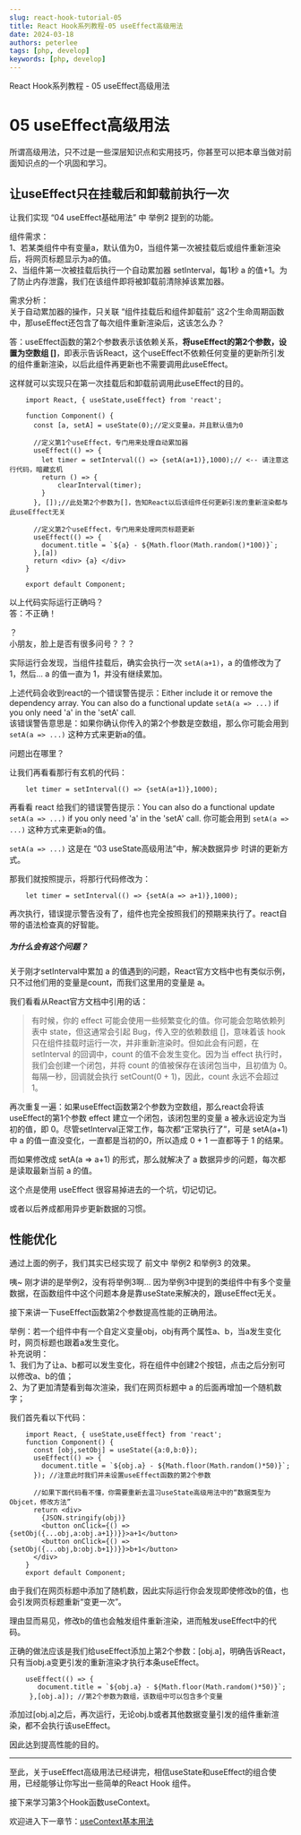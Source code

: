 ```yaml
---
slug: react-hook-tutorial-05
title: React Hook系列教程-05 useEffect高级用法
date: 2024-03-18
authors: peterlee
tags: [php, develop]
keywords: [php, develop]
---
```

React Hook系列教程 -  05 useEffect高级用法
<!-- truncate -->

# 05 useEffect高级用法

所谓高级用法，只不过是一些深层知识点和实用技巧，你甚至可以把本章当做对前面知识点的一个巩固和学习。  

## 让useEffect只在挂载后和卸载前执行一次

让我们实现 “04 useEffect基础用法” 中 举例2 提到的功能。

组件需求：  
1、若某类组件中有变量a，默认值为0，当组件第一次被挂载后或组件重新渲染后，将网页标题显示为a的值。  
2、当组件第一次被挂载后执行一个自动累加器 setInterval，每1秒 a 的值+1。为了防止内存泄露，我们在该组件即将被卸载前清除掉该累加器。    

需求分析：  
关于自动累加器的操作，只关联 “组件挂载后和组件卸载前” 这2个生命周期函数中，那useEffect还包含了每次组件重新渲染后，这该怎么办？  

答：useEffect函数的第2个参数表示该依赖关系，**将useEffect的第2个参数，设置为空数组 []**，即表示告诉React，这个useEffect不依赖任何变量的更新所引发的组件重新渲染，以后此组件再更新也不需要调用此useEffect。

这样就可以实现只在第一次挂载后和卸载前调用此useEffect的目的。    
```
    import React, { useState,useEffect} from 'react';

    function Component() {
      const [a, setA] = useState(0);//定义变量a，并且默认值为0

      //定义第1个useEffect，专门用来处理自动累加器
      useEffect(() => {
        let timer = setInterval(() => {setA(a+1)},1000);// <-- 请注意这行代码，暗藏玄机
        return () => {
            clearInterval(timer);
        }
      }, []);//此处第2个参数为[]，告知React以后该组件任何更新引发的重新渲染都与此useEffect无关

      //定义第2个useEffect，专门用来处理网页标题更新
      useEffect(() => {
        document.title = `${a} - ${Math.floor(Math.random()*100)}`;
      },[a])
      return <div> {a} </div>
    }

    export default Component;
```

以上代码实际运行正确吗？  
答：不正确！

？  
小朋友，脸上是否有很多问号？？？  

实际运行会发现，当组件挂载后，确实会执行一次 `setA(a+1)`，a 的值修改为了 1，然后... a 的值一直为 1，并没有继续累加。  

上述代码会收到react的一个错误警告提示：Either include it or remove the dependency array. You can also do a functional update `setA(a => ...)` if you only need 'a' in the 'setA' call.  
该错误警告意思是：如果你确认你传入的第2个参数是空数组，那么你可能会用到 `setA(a => ...)` 这种方式来更新a的值。  

问题出在哪里？  

让我们再看看那行有玄机的代码：  
```
    let timer = setInterval(() => {setA(a+1)},1000);  
```
再看看 react 给我们的错误警告提示：You can also do a functional update `setA(a => ...)` if you only need 'a' in the 'setA' call.  你可能会用到 `setA(a => ...)` 这种方式来更新a的值。

`setA(a => ...)`  这是在 “03 useState高级用法”中，解决数据异步 时讲的更新方式。

那我们就按照提示，将那行代码修改为：  
```
    let timer = setInterval(() => {setA(a => a+1)},1000);  
```
再次执行，错误提示警告没有了，组件也完全按照我们的预期来执行了。react自带的语法检查真的好智能。    

##### 为什么会有这个问题？
关于刚才setInterval中累加 a 的值遇到的问题，React官方文档中也有类似示例，只不过他们用的变量是count，而我们这里用的变量是 a。

我们看看从React官方文档中引用的话：  
> 有时候，你的 effect 可能会使用一些频繁变化的值。你可能会忽略依赖列表中 state，但这通常会引起 Bug，传入空的依赖数组 []，意味着该 hook 只在组件挂载时运行一次，并非重新渲染时。但如此会有问题，在 setInterval 的回调中，count 的值不会发生变化。因为当 effect 执行时，我们会创建一个闭包，并将 count 的值被保存在该闭包当中，且初值为 0。每隔一秒，回调就会执行 setCount(0 + 1)，因此，count 永远不会超过 1。

再次重复一遍：如果useEffect函数第2个参数为空数组，那么react会将该useEffect的第1个参数 effect 建立一个闭包，该闭包里的变量 a 被永远设定为当初的值，即 0。尽管setInterval正常工作，每次都“正常执行了”，可是 setA(a+1)中 a 的值一直没变化，一直都是当初的0，所以造成 0 + 1 一直都等于 1 的结果。

而如果修改成 setA(a => a+1) 的形式，那么就解决了 a 数据异步的问题，每次都是读取最新当前 a 的值。

这个点是使用 useEffect 很容易掉进去的一个坑，切记切记。

或者以后养成都用异步更新数据的习惯。  


## 性能优化

通过上面的例子，我们其实已经实现了 前文中 举例2 和举例3 的效果。

咦~ 刚才讲的是举例2，没有将举例3啊... 因为举例3中提到的类组件中有多个变量数据，在函数组件中这个问题本身是靠useState来解决的，跟useEffect无关。  

接下来讲一下useEffect函数第2个参数提高性能的正确用法。

举例：若一个组件中有一个自定义变量obj，obj有两个属性a、b，当a发生变化时，网页标题也跟着a发生变化。  
补充说明：  
1、我们为了让a、b都可以发生变化，将在组件中创建2个按钮，点击之后分别可以修改a、b的值；  
2、为了更加清楚看到每次渲染，我们在网页标题中 a 的后面再增加一个随机数字；  

我们首先看以下代码：  
```
    import React, { useState,useEffect} from 'react';
    function Component() {
      const [obj,setObj] = useState({a:0,b:0});
      useEffect(() => {
        document.title = `${obj.a} - ${Math.floor(Math.random()*50)}`;
      }); //注意此时我们并未设置useEffect函数的第2个参数

      //如果下面代码看不懂，你需要重新去温习useState高级用法中的“数据类型为Objcet，修改方法”
      return <div>
        {JSON.stringify(obj)}
        <button onClick={() => {setObj({...obj,a:obj.a+1})}}>a+1</button> 
        <button onClick={() => {setObj({...obj,b:obj.b+1})}}>b+1</button>
      </div>
    }
    export default Component;
```
由于我们在网页标题中添加了随机数，因此实际运行你会发现即使修改b的值，也会引发网页标题重新“变更一次”。  

理由显而易见，修改b的值也会触发组件重新渲染，进而触发useEffect中的代码。

正确的做法应该是我们给useEffect添加上第2个参数：[obj.a]，明确告诉React，只有当obj.a变更引发的重新渲染才执行本条useEffect。
```
    useEffect(() => {
       document.title = `${obj.a} - ${Math.floor(Math.random()*50)}`;
     },[obj.a]); //第2个参数为数组，该数组中可以包含多个变量
```
添加过[obj.a]之后，再次运行，无论obj.b或者其他数据变量引发的组件重新渲染，都不会执行该useEffect。

因此达到提高性能的目的。  


---

至此，关于useEffect高级用法已经讲完，相信useState和useEffect的组合使用，已经能够让你写出一些简单的React Hook 组件。    

接下来学习第3个Hook函数useContext。

欢迎进入下一章节：[useContext基本用法](https://github.com/puxiao/react-hook-tutorial/blob/master/06%20useContext%E5%9F%BA%E7%A1%80%E7%94%A8%E6%B3%95.md)
